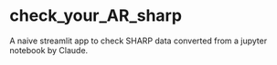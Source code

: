 # check_your_AR_sharp
A naive streamlit app to check SHARP data converted from a jupyter notebook by Claude. 
